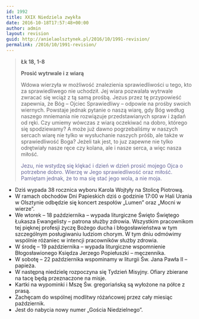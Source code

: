 ```yaml
---
id: 1992
title: XXIX Niedziela zwykła
date: 2016-10-18T17:57:48+00:00
author: admin
layout: revision
guid: http://anielaolsztynek.pl/2016/10/1991-revision/
permalink: /2016/10/1991-revision/
---
```

> <p style="text-align: left;">
>   <strong>Łk 18, 1-8</strong>
> </p>
> 
> <p style="text-align: left;">
>   <strong>Prosić wytrwale i z wiarą</strong>
> </p>
> 
> <p style="text-align: left;">
>   Wdowa wierzyła w możliwość znalezienia sprawiedliwości u tego, kto za sprawiedliwego nie uchodził. Jej wiara pozwalała wytrwale zwracać się wciąż z tą samą prośbą. Jezus przez tę przypowieść zapewnia, że Bóg &#8211; Ojciec Sprawiedliwy &#8211; odpowie na prośby swoich wiernych. Powstaje jednak pytanie o naszą wiarę, gdy Bóg według naszego mniemania nie rozwiązuje przedstawianych spraw i żądań od ręki. Czy umiemy wówczas z wiarą oczekiwać na dobro, którego się spodziewamy? A może już dawno pogrzebaliśmy w naszych sercach wiarę nie tylko w wysłuchanie naszych próśb, ale także w sprawiedliwość Boga? Jeżeli tak jest, to juz zapewne nie tylko odrętwiały nasze ręce czy kolana, ale i nasze serca, a więc nasza miłość.
> </p>
> 
> <p style="text-align: left;">
>   <span style="color: #666699;">Jezu, nie wstydzę się klękać i dzień w dzień prosić mojego Ojca o potrzebne dobro. Wierzę w Jego sprawiedliwość oraz miłość. Pamiętam jednak, że to ma się stać jego wola, a nie moja.</span>
> </p>
> 
> <p style="text-align: left;">
>   </blockquote> 
>   
>   <ul>
>     <li>
>       Dziś wypada 38 rocznica wyboru Karola Wojtyły na Stolicę Piotrową.
>     </li>
>     <li>
>       W ramach obchodów Dni Papieskich dziś o godzinie 17:00 w Hali Urania w Olsztynie odbędzie się koncert zespołów &#8222;Lumen&#8221; oraz &#8222;Mocni w wierze&#8221;.
>     </li>
>     <li>
>       We wtorek &#8211; 18 października &#8211; wypada liturgiczne Święto Świętego Łukasza Ewangelisty &#8211; patrona służby zdrowia. Wszystkim pracownikom tej pięknej profesji życzę Bożego ducha i błogosławieństwa w tym szczególnym posługiwaniu ludziom chorym. W tym dniu odmówimy wspólnie różaniec w intencji pracowników służby zdrowia.
>     </li>
>     <li>
>       W środę &#8211; 19 października &#8211; wypada liturgiczne wspomnienie Błogosławionego Księdza Jerzego Popiełuszki – męczennika.
>     </li>
>     <li>
>       W sobotę – 22 października wspominamy w liturgii Św. Jana Pawła II – papieża.
>     </li>
>     <li>
>       W następną niedzielę rozpoczyna się Tydzień Misyjny. Ofiary zbierane na tacę będą przeznaczone na misje.
>     </li>
>     <li>
>       Kartki na wypominki i Mszę Św. gregoriańską są wyłożone na półce z prasą.
>     </li>
>     <li>
>       Zachęcam do wspólnej modlitwy różańcowej przez cały miesiąc październik.
>     </li>
>     <li>
>       Jest do nabycia nowy numer „Gościa Niedzielnego”.
>     </li>
>   </ul>